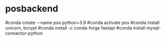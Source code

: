 # posbackend
#conda create --name pos python=3.9
#conda activate pos
#conda install uvicorn, bcrypt
#conda install -c conda-forge fastapi
#conda install mysql-connector-python
